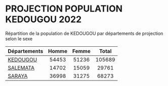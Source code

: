 # PROJECTION POPULATION KEDOUGOU 2022
	
Répartition de la population de KEDOUGOU par départements de projection selon le sexe
	
| Départements  | Homme | Femme | Total |
| --------- |:-----:|:-----:|:-----:|
| [KEDOUGOU](KEDOUGOU) | 54453 | 51236 | 105689 |
| [SALEMATA](SALEMATA) | 14702 | 15059 | 29761 |
| [SARAYA](SARAYA) | 36998 | 31275 | 68273 |
